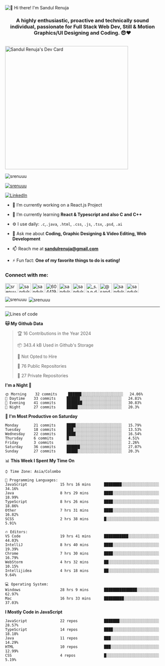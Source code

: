 <img src="https://user-images.githubusercontent.com/49369577/97047278-562d0200-1596-11eb-8a4f-656b2acf2b6a.gif" alt="👋 Hi there! I'm Sandul Renuja" title="👋 Hi there! I'm Sandul Renuja"/>
<h3 align="center">A highly enthusiastic, proactive and technically sound individual, passionate for Full Stack Web Dev, Still & Motion Graphics/UI Designing and Coding. 😎❤</h3>
<br>
<a href="https://app.daily.dev/sandulr"><img src="https://api.daily.dev/devcards/0ac820e4d7bf4fb8a52823b51c67f13e.png?r=0uy" width="400" alt="Sandul Renuja's Dev Card"/></a>
<br>
<p align="left"> <img src="https://komarev.com/ghpvc/?username=srenuuu&label=Profile%20views&color=43cc11&style=flat" alt="srenuuu" /> </p>

<p align="left"> <a href="https://github.com/ryo-ma/github-profile-trophy"><img src="https://github-profile-trophy.vercel.app/?username=srenuuu&title=Commit,PullRequest,Repository" alt="srenuuu" /></a> </p>

<p align="left">
   <a href="https://linkedin.com/in/sandulr/" target="_blank">
      <img src="https://img.shields.io/badge/-Sandul Renuja-blue?style=for-the-badge&logo=Linkedin" alt="LinkedIn">
   </a>
</p>

- 🔭 I’m currently working on a React.js Project
- 🌱 I’m currently learning **React & Typescript and also C and C++**
- ⚙️ I use daily: `.c`,`.java`, `.html`, `.css`, `.js`, `.tsx`, `.psd`, `.ai`
- 💬 Ask me about **Coding, Graphic Designing & Video Editing, Web Development**
- 📫 Reach me at **sandulrenuja@gmail.com**

- ⚡ Fun fact: **One of my favorite things to do is eating!**

<h3 align="left">Connect with me:</h3>
<p align="left">
<a href="https://dev.to/srenuuu" target="blank"><img align="center" src="https://cdn.jsdelivr.net/npm/simple-icons@3.0.1/icons/dev-dot-to.svg" alt="srenuuu" height="30" width="40" /></a>
<a href="https://twitter.com/sandulr" target="blank"><img align="center" src="https://cdn.jsdelivr.net/npm/simple-icons@3.0.1/icons/twitter.svg" alt="sandulr" height="30" width="40" /></a>
<a href="https://linkedin.com/in/sandulr" target="blank"><img align="center" src="https://cdn.jsdelivr.net/npm/simple-icons@3.0.1/icons/linkedin.svg" alt="sandulr" height="30" width="40" /></a>
<a href="https://stackoverflow.com/users/6044198" target="blank"><img align="center" src="https://cdn.jsdelivr.net/npm/simple-icons@3.0.1/icons/stackoverflow.svg" alt="6044198" height="30" width="40" /></a>
<a href="https://kaggle.com/sandulrenuja" target="blank"><img align="center" src="https://cdn.jsdelivr.net/npm/simple-icons@3.0.1/icons/kaggle.svg" alt="sandulrenuja" height="30" width="40" /></a>
<a href="https://fb.com/sandulrenuja" target="blank"><img align="center" src="https://cdn.jsdelivr.net/npm/simple-icons@3.0.1/icons/facebook.svg" alt="sandulrenuja" height="30" width="40" /></a>
<a href="https://instagram.com/_s.a.n.d.u.l_" target="blank"><img align="center" src="https://cdn.jsdelivr.net/npm/simple-icons@3.0.1/icons/instagram.svg" alt="_s.a.n.d.u.l_" height="30" width="40" /></a>
<a href="https://medium.com/@sandulrenuja" target="blank"><img align="center" src="https://cdn.jsdelivr.net/npm/simple-icons@3.0.1/icons/medium.svg" alt="@sandulrenuja" height="30" width="40" /></a>
<a href="https://www.codechef.com/users/sandulr" target="blank"><img align="center" src="https://cdn.jsdelivr.net/npm/simple-icons@3.1.0/icons/codechef.svg" alt="sandulr" height="30" width="40" /></a>
<a href="https://www.hackerrank.com/sandulrenuja" target="blank"><img align="center" src="https://cdn.jsdelivr.net/npm/simple-icons@3.0.1/icons/hackerrank.svg" alt="sandulrenuja" height="30" width="40" /></a>
</p>


<p><img align="left" src="https://github-readme-stats.vercel.app/api/top-langs?username=srenuuu&show_icons=true&locale=en&layout=compact" alt="srenuuu" /></p>

<p>&nbsp;<img align="center" src="https://github-readme-stats.vercel.app/api?username=srenuuu&show_icons=true&locale=en" alt="srenuuu" /></p>

<hr>

<!--START_SECTION:waka-->
![Lines of code](https://img.shields.io/badge/From%20Hello%20World%20I%27ve%20Written-0%20lines%20of%20code-blue)

**🐱 My Github Data** 

> 🏆 16 Contributions in the Year 2024
 > 
> 📦 343.4 kB Used in Github's Storage 
 > 
> 🚫 Not Opted to Hire
 > 
> 📜 76 Public Repositories
 > 
> 🔑 27 Private Repositories 

**I'm a Night 🦉** 

```text
🌞 Morning    32 commits     ██████░░░░░░░░░░░░░░░░░░░   24.06% 
🌆 Daytime    33 commits     ██████░░░░░░░░░░░░░░░░░░░   24.81% 
🌃 Evening    41 commits     ███████░░░░░░░░░░░░░░░░░░   30.83% 
🌙 Night      27 commits     █████░░░░░░░░░░░░░░░░░░░░   20.3%

```
📅 **I'm Most Productive on Saturday** 

```text
Monday       21 commits     ████░░░░░░░░░░░░░░░░░░░░░   15.79% 
Tuesday      18 commits     ███░░░░░░░░░░░░░░░░░░░░░░   13.53% 
Wednesday    22 commits     ████░░░░░░░░░░░░░░░░░░░░░   16.54% 
Thursday     6 commits      █░░░░░░░░░░░░░░░░░░░░░░░░   4.51% 
Friday       3 commits      ░░░░░░░░░░░░░░░░░░░░░░░░░   2.26% 
Saturday     36 commits     ██████░░░░░░░░░░░░░░░░░░░   27.07% 
Sunday       27 commits     █████░░░░░░░░░░░░░░░░░░░░   20.3%

```


📊 **This Week I Spent My Time On** 

```text
⌚︎ Time Zone: Asia/Colombo

💬 Programming Languages: 
JavaScript               15 hrs 16 mins      ████████░░░░░░░░░░░░░░░░░   34.16% 
Java                     8 hrs 29 mins       ████░░░░░░░░░░░░░░░░░░░░░   18.99% 
TypeScript               8 hrs 26 mins       ████░░░░░░░░░░░░░░░░░░░░░   18.86% 
Other                    7 hrs 31 mins       ████░░░░░░░░░░░░░░░░░░░░░   16.82% 
SCSS                     2 hrs 38 mins       █░░░░░░░░░░░░░░░░░░░░░░░░   5.91%

🔥 Editors: 
VS Code                  19 hrs 41 mins      ███████████░░░░░░░░░░░░░░   44.03% 
IntelliJ                 8 hrs 40 mins       ████░░░░░░░░░░░░░░░░░░░░░   19.39% 
Chrome                   7 hrs 30 mins       ████░░░░░░░░░░░░░░░░░░░░░   16.79% 
WebStorm                 4 hrs 32 mins       ██░░░░░░░░░░░░░░░░░░░░░░░   10.15% 
Intellijidea             4 hrs 18 mins       ██░░░░░░░░░░░░░░░░░░░░░░░   9.64%

💻 Operating System: 
Windows                  28 hrs 9 mins       ███████████████░░░░░░░░░░   62.97% 
Mac                      16 hrs 33 mins      █████████░░░░░░░░░░░░░░░░   37.03%

```

**I Mostly Code in JavaScript** 

```text
JavaScript               22 repos            ███████░░░░░░░░░░░░░░░░░░   28.57% 
TypeScript               14 repos            ████░░░░░░░░░░░░░░░░░░░░░   18.18% 
Java                     11 repos            ███░░░░░░░░░░░░░░░░░░░░░░   14.29% 
HTML                     10 repos            ███░░░░░░░░░░░░░░░░░░░░░░   12.99% 
CSS                      4 repos             █░░░░░░░░░░░░░░░░░░░░░░░░   5.19%

```



<!--END_SECTION:waka-->
